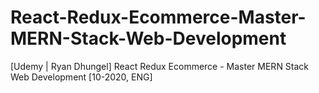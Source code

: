 # React-Redux-Ecommerce-Master-MERN-Stack-Web-Development
 [Udemy | Ryan Dhungel] React Redux Ecommerce - Master MERN Stack Web Development [10-2020, ENG]
